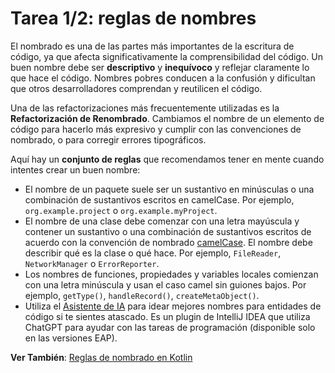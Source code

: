 # Tarea 1/2: reglas de nombres

El nombrado es una de las partes más importantes de la escritura de código, ya que afecta significativamente la comprensibilidad del código. Un buen nombre debe ser **descriptivo** y **inequívoco** y reflejar claramente lo que hace el código. Nombres pobres conducen a la confusión y dificultan que otros desarrolladores comprendan y reutilicen el código.

Una de las refactorizaciones más frecuentemente utilizadas es la **Refactorización de Renombrado**. Cambiamos el nombre de un elemento de código para hacerlo más expresivo y cumplir con las convenciones de nombrado, o para corregir errores tipográficos.

Aquí hay un **conjunto de reglas** que recomendamos tener en mente cuando intentes crear un buen nombre:
- El nombre de un paquete suele ser un sustantivo en minúsculas o una combinación de sustantivos escritos en camelCase. 
  Por ejemplo, `org.example.project` o `org.example.myProject`.
- El nombre de una clase debe comenzar con una letra mayúscula y contener un sustantivo o una combinación de sustantivos escritos de acuerdo con la convención de nombrado 
  [camelCase](https://en.wikipedia.org/wiki/Camel_case). El nombre debe describir qué es la clase o qué hace. 
  Por ejemplo, `FileReader`, `NetworkManager` o `ErrorReporter`.
- Los nombres de funciones, propiedades y variables locales comienzan con una letra minúscula y usan el caso camel sin guiones bajos.
  Por ejemplo, `getType()`, `handleRecord()`, `createMetaObject()`.
- Utiliza el [Asistente de IA](https://blog.jetbrains.com/idea/2023/06/ai-assistant-in-jetbrains-ides/) para idear mejores nombres para entidades de código si te sientes atascado. 
  Es un plugin de IntelliJ IDEA que utiliza ChatGPT para ayudar con las tareas de programación (disponible solo en las versiones EAP).

**Ver También**: [Reglas de nombrado en Kotlin](https://kotlinlang.org/docs/coding-conventions.html#naming-rules)